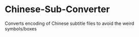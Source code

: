 # Chinese-Sub-Converter
Converts encoding of Chinese subtitle files to avoid the weird symbols/boxes
